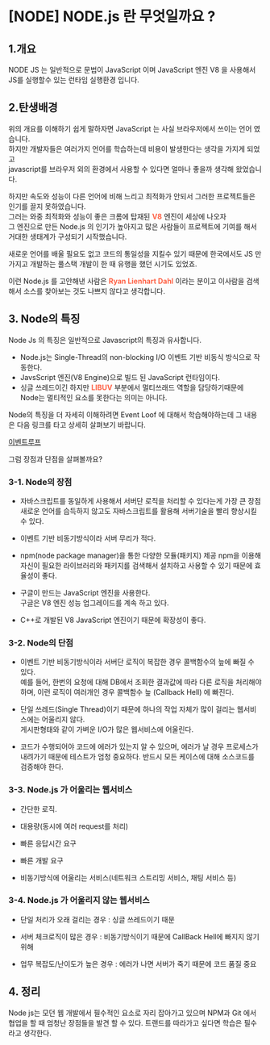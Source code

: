 
# [NODE] NODE.js 란 무엇일까요 ?

## 1.개요
NODE JS 는 일반적으로 문법이 JavaScript 이며  JavaScript 엔진 V8 을 사용해서 JS를 실행할수 있는 런타임 실행환경 입니다. 


## 2.탄생배경
위의 개요를 이해하기 쉽게 말하자면 JavaScript 는 사실 브라우저에서 쓰이는 언어 였습니다. <br> 
하지만 개발자들은 여러가지 언어를 학습하는데 비용이 발생한다는 생각을 가지게 되었고 <br>
javascript를 브라우저 외의 환경에서 사용할 수 있다면 얼마나 좋을까 생각해 왔었습니다.<br>

하지만 속도와 성능이 다른 언어에 비해 느리고 최적화가 안되서 그러한 프로젝트들은 인기를 끌지 못하였습니다.<br>
그러는 와중 최적화와 성능이 좋은 크롬에 탑재된 <b style="color:tomato">V8</b> 엔진이 세상에 나오자 <br>
그 엔진으로 만든 Node.js 의 인기가 높아지고 많은 사람들이 프로젝트에 기여를 해서 거대한 생태계가 구성되기 시작했습니다. <br>

새로운 언어를 배울 필요도 없고 코드의 통일성을 지킬수 있기 때문에 한국에서도 JS 만 가지고 개발하는 풀스택 개발이 한 때 유행을 했던 시기도 있었죠.
<br>

이런 Node.js 를 고안해낸 사람은 <b style="color:tomato">Ryan Lienhart Dahl</b> 이라는 분이고 이사람을 검색해서 소스를 찾아보는 것도 나쁘지 않다고 생각합니다.

## 3. Node의 특징
Node Js 의 특징은 일반적으로 Javascript의 특징과 유사합니다. 
- Node.js는 Single-Thread의 non-blocking I/O 이벤트 기반 비동식 방식으로 작동한다.
- JavsScript 엔진(V8 Engine)으로 빌드 된 JavaScript 런타임이다.
- 싱글 쓰레드이긴 하지만 <b style="color:tomato">LIBUV</b> 부분에서 멀티쓰래드 역할을 담당하기때문에 Node는 멀티적인 요소를 못한다는 의미는 아니다.

Node의 특징을 더 자세히 이해하려면 Event Loof 에 대해서 학습해야하는데 그 내용은 다음 링크를 타고 상세히 살펴보기 바랍니다. 

[이벤트루프](https://manbalboy.github.io/blog/javascript/2021-04-24-javascript01/)


그럼 장점과 단점을 살펴볼까요?

### 3-1. Node의 장점
- 자바스크립트를 동일하게 사용해서 서버단 로직을 처리할 수 있다는게 가장 큰 장점
새로운 언어를 습득하지 않고도 자바스크립트를 활용해 서버기술을 빨리 향상시킬 수 있다.

- 이벤트 기반 비동기방식이라 서버 무리가 적다.

- npm(node package manager)을 통한 다양한 모듈(패키지) 제공
npm을 이용해 자신이 필요한 라이브러리와 패키지를 검색해서 설치하고 사용할 수 있기 때문에 효율성이 좋다.

- 구글이 만드는 JavaScript 엔진을 사용한다.<br>
구글은 V8 엔진 성능 업그레이드를 계속 하고 있다.

- C++로 개발된 V8 JavaScript 엔진이기 때문에 확장성이 좋다.


### 3-2. Node의 단점
- 이벤트 기반 비동기방식이라 서버단 로직이 복잡한 경우 콜백함수의 늪에 빠질 수 있다.<br>
예를 들어, 한번의 요청에 대해 DB에서 조회한 결과값에 따라 다른 로직을 처리해야 하며, 이런 로직이 여러개인 경우 콜백함수 늪 (Callback Hell) 에 빠진다.

- 단일 쓰레드(Single Thread)이기 때문에 하나의 작업 자체가 많이 걸리는 웹서비스에는 어울리지 않다. <br>
게시판형태와 같이 가벼운 I/O가 많은 웹서비스에 어울린다.

- 코드가 수행되어야 코드에 에러가 있는지 알 수 있으며, 에러가 날 경우 프로세스가 내려가기 때문에 테스트가 엄청 중요하다. 반드시 모든 케이스에 대해 소스코드를 검증해야 한다.

### 3-3. Node.js 가 어울리는 웹서비스
- 간단한 로직. 

- 대용량(동시에 여러 request를 처리)

- 빠른 응답시간 요구

- 빠른 개발 요구

- 비동기방식에 어울리는 서비스(네트워크 스트리밍 서비스, 채팅 서비스 등)

### 3-4. Node.js 가 어울리지 않는 웹서비스
- 단일 처리가 오래 걸리는 경우 : 싱글 쓰레드이기 때문

- 서버 체크로직이 많은 경우 : 비동기방식이기 때문에 CallBack Hell에 빠지지 않기 위해

- 업무 복잡도/난이도가 높은 경우 : 에러가 나면 서버가 죽기 때문에 코드 품질 중요

## 4. 정리
Node js는 모던 웹 개발에서 필수적인 요소로 자리 잡아가고 있으며 NPM과 Git 에서 협업을 할 때 엄청난 장점들을 발견 할 수 있다. 트랜드를 따라가고 싶다면 학습은 필수라고 생각한다.